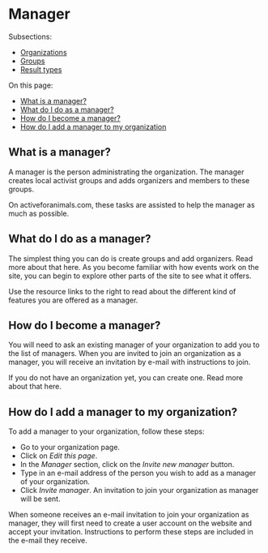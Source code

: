 # Manager

Subsections:

- [Organizations](../help/manager/organizations)
- [Groups](../help/manager/groups)
- [Result types](../help/manager/result-types)

On this page:

- [What is a manager?](#what-is-a-manager)
- [What do I do as a manager?](#what-do-i-do-as-a-manager)
- [How do I become a manager?](#how-do-i-become-a-manager)
- [How do I add a manager to my organization](#how-do-add-a-manager)

<a name="what-is-a-manager"></a>
## What is a manager?

A manager is the person administrating the organization. The manager creates
local activist groups and adds organizers and members to these groups.  

On activeforanimals.com, these tasks are assisted to help the manager as much as
possible.

<a name="what-do-i-do-as-a-manager"></a>
## What do I do as a manager?

The simplest thing you can do is create groups and add organizers. Read more
about that here. As you become familiar with how events work on the site, you
can begin to explore other parts of the site to see what it offers.  

Use the resource links to the right to read about the different kind of features
you are offered as a manager.

<a name="how-do-i-become-a-manager"></a>
## How do I become a manager?

You will need to ask an existing manager of your organization to add you to the
list of managers. When you are invited to join an organization as a manager, you
will receive an invitation by e-mail with instructions to join.  

If you do not have an organization yet, you can create one. Read more about that
here.

<a name="how-do-add-a-manager"></a>
## How do I add a manager to my organization?

To add a manager to your organization, follow these steps:
- Go to your organization page.
- Click on *Edit this page*.
- In the *Manager* section, click on the *Invite new manager* button.
- Type in an e-mail address of the person you wish to add as a manager of your
organization.
- Click *Invite manager*. An invitation to join your organization as manager
will be sent.

When someone receives an e-mail invitation to join your organization as manager,
they will first need to create a user account on the website and accept your
invitation. Instructions to perform these steps are included in the e-mail they
receive.
